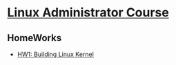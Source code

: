 # [Linux Administrator Course](https://otus.ru/lessons/linux/)

## HomeWorks
- [HW1: Building Linux Kernel](hw1)
